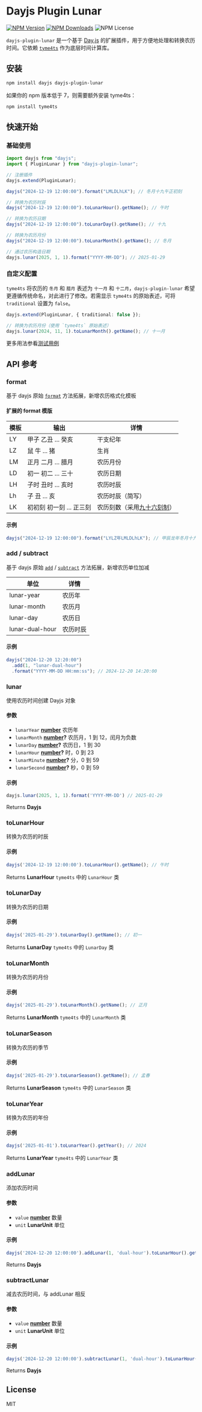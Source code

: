 # Dayjs Plugin Lunar

[![NPM Version](https://img.shields.io/npm/v/dayjs-plugin-lunar)](https://npmjs.com/package/dayjs-plugin-lunar)
[![NPM Downloads](https://img.shields.io/npm/dm/dayjs-plugin-lunar)](https://npmcharts.com/compare/dayjs-plugin-lunar?minimal=true)
![NPM License](https://img.shields.io/npm/l/dayjs-plugin-lunar)

`dayjs-plugin-lunar` 是一个基于 [Day.js](https://github.com/iamkun/dayjs) 的扩展插件，用于方便地处理和转换农历时间。它依赖 [`tyme4ts`](https://github.com/6tail/tyme4ts) 作为底层时间计算库。

## 安装

```bash
npm install dayjs dayjs-plugin-lunar
```

如果你的 npm 版本低于 7，则需要额外安装 tyme4ts：

```bash
npm install tyme4ts
```

## 快速开始

### 基础使用

```ts
import dayjs from "dayjs";
import { PluginLunar } from "dayjs-plugin-lunar";

// 注册插件
dayjs.extend(PluginLunar);

dayjs("2024-12-19 12:00:00").format("LMLDLhLK"); // 冬月十九午正初刻

// 转换为农历时辰
dayjs("2024-12-19 12:00:00").toLunarHour().getName(); // 午时

// 转换为农历日期
dayjs("2024-12-19 12:00:00").toLunarDay().getName(); // 十九

// 转换为农历月份
dayjs("2024-12-19 12:00:00").toLunarMonth().getName(); // 冬月

// 通过农历构造日期
dayjs.lunar(2025, 1, 1).format("YYYY-MM-DD"); // 2025-01-29
```

### 自定义配置

`tyme4ts` 将农历的 `冬月` 和 `腊月` 表述为 `十一月` 和 `十二月`，`dayjs-plugin-lunar` 希望更遵循传统命名，对此进行了修改。若需显示 `tyme4ts` 的原始表述，可将 `traditional` 设置为 `false`。

```ts
dayjs.extend(PluginLunar, { traditional: false });

// 转换为农历月份（使用 `tyme4ts` 原始表述）
dayjs.lunar(2024, 11, 1).toLunarMonth().getName(); // 十一月
```

更多用法参看[测试用例](./tests/index.test.ts)

## API 参考

### format

基于 dayjs 原始 [`format`](https://day.js.org/docs/en/display/format) 方法拓展，新增农历格式化模板

#### 扩展的 format 模版

| 模板 | 输出                     | 详情                                                                                                                                           |
| ---- | ------------------------ | ---------------------------------------------------------------------------------------------------------------------------------------------- |
| LY   | 甲子 乙丑 ... 癸亥       | 干支纪年                                                                                                                                       |
| LZ   | 鼠 牛 ... 猪             | 生肖                                                                                                                                           |
| LM   | 正月 二月 ... 腊月       | 农历月份                                                                                                                                       |
| LD   | 初一 初二 ... 三十       | 农历日期                                                                                                                                       |
| LH   | 子时 丑时 ... 亥时       | 农历时辰                                                                                                                                       |
| Lh   | 子 丑 ... 亥             | 农历时辰（简写）                                                                                                                               |
| LK   | 初初刻 初一刻 ... 正三刻 | 农历刻数（采用[九十六刻制](<https://zh-yue.wikipedia.org/wiki/%E5%88%BB_(%E6%99%82%E9%96%93)#%E4%B9%9D%E5%8D%81%E5%85%AD%E5%88%BB%E5%88%B6>)） |

#### 示例

```javascript
dayjs("2024-12-19 12:00:00").format("LYLZ年LMLDLhLK"); // 甲辰龙年冬月十九午正初刻
```

### add / subtract

基于 dayjs 原始 [`add`](https://day.js.org/docs/en/manipulate/add) / [`subtract`](https://day.js.org/docs/en/manipulate/subtract) 方法拓展，新增农历单位加减

| 单位            | 详情     |
| --------------- | -------- |
| lunar-year      | 农历年   |
| lunar-month     | 农历月   |
| lunar-day       | 农历日   |
| lunar-dual-hour | 农历时辰 |

#### 示例

```javascript
dayjs("2024-12-20 12:20:00")
  .add(1, "lunar-dual-hour")
  .format("YYYY-MM-DD HH:mm:ss"); // 2024-12-20 14:20:00
```

<!-- START: AUTO-GENERATED-TYPES -->
<!-- Generated by documentation.js. Update this documentation by updating the source code. -->

### lunar

使用农历时间创建 Dayjs 对象

#### 参数

*   `lunarYear` **[number][1]** 农历年
*   `lunarMonth` **[number][1]?** 农历月，1 到 12，闰月为负数
*   `lunarDay` **[number][1]?** 农历日，1 到 30
*   `lunarHour` **[number][1]?** 时，0 到 23
*   `lunarMinute` **[number][1]?** 分，0 到 59
*   `lunarSecond` **[number][1]?** 秒，0 到 59

#### 示例

```javascript
dayjs.lunar(2025, 1, 1).format('YYYY-MM-DD') // 2025-01-29
```

Returns **Dayjs**&#x20;

### toLunarHour

转换为农历的时辰

#### 示例

```javascript
dayjs('2024-12-19 12:00:00').toLunarHour().getName(); // 午时
```

Returns **LunarHour** `tyme4ts` 中的 `LunarHour` 类

### toLunarDay

转换为农历的日期

#### 示例

```javascript
dayjs('2025-01-29').toLunarDay().getName(); // 初一
```

Returns **LunarDay** `tyme4ts` 中的 `LunarDay` 类

### toLunarMonth

转换为农历的月份

#### 示例

```javascript
dayjs('2025-01-29').toLunarMonth().getName(); // 正月
```

Returns **LunarMonth** `tyme4ts` 中的 `LunarMonth` 类

### toLunarSeason

转换为农历的季节

#### 示例

```javascript
dayjs('2025-01-29').toLunarSeason().getName(); // 孟春
```

Returns **LunarSeason** `tyme4ts` 中的 `LunarSeason` 类

### toLunarYear

转换为农历的年份

#### 示例

```javascript
dayjs('2025-01-01').toLunarYear().getYear(); // 2024
```

Returns **LunarYear** `tyme4ts` 中的 `LunarYear` 类

### addLunar

添加农历时间

#### 参数

*   `value` **[number][1]** 数量
*   `unit` **LunarUnit** 单位

#### 示例

```javascript
dayjs('2024-12-20 12:00:00').addLunar(1, 'dual-hour').toLunarHour().getName(); // 未时
```

Returns **Dayjs**&#x20;

### subtractLunar

减去农历时间，与 addLunar 相反

#### 参数

*   `value` **[number][1]** 数量
*   `unit` **LunarUnit** 单位

#### 示例

```javascript
dayjs('2024-12-20 12:00:00').subtractLunar(1, 'dual-hour').toLunarHour().getName(); // 巳时
```

Returns **Dayjs**&#x20;

[1]: https://developer.mozilla.org/docs/Web/JavaScript/Reference/Global_Objects/Number

<!-- END: AUTO-GENERATED-TYPES -->

## License

MIT
